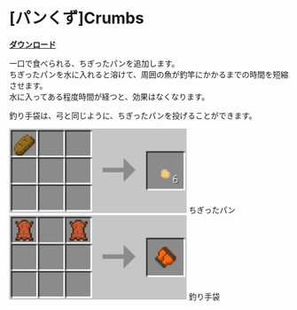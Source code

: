 # [パンくず]Crumbs

[**ダウンロード**](https://github.com/eyeq/mod-1.11.2-Crumbs/releases/download/1.0/1.11.2-Crumbs-1.0.jar)

一口で食べられる、ちぎったパンを追加します。  
ちぎったパンを水に入れると溶けて、周囲の魚が釣竿にかかるまでの時間を短縮させます。  
水に入ってある程度時間が経つと、効果はなくなります。  
  
釣り手袋は、弓と同じように、ちぎったパンを投げることができます。  

<img src="https://github.com/eyeq/mod-1.11.2-Crumbs/blob/master/screenshots/%E3%81%A1%E3%81%8E%E3%81%A3%E3%81%9F%E3%83%91%E3%83%B3(Teared%20Bread).png" width="320px">  
ちぎったパン


<img src="https://github.com/eyeq/mod-1.11.2-Crumbs/blob/master/screenshots/%E9%87%A3%E3%82%8A%E6%89%8B%E8%A2%8B(Fishing%20Gloves).png" width="320px">  
釣り手袋
